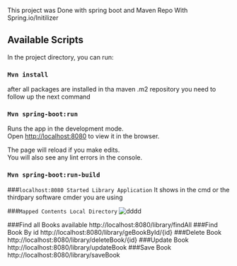 ﻿This project was Done with spring boot and Maven Repo With Spring.io/Initilizer

## Available Scripts

In the project directory, you can run:

### `Mvn install`
after all packages are installed in tha maven .m2 repository you need to follow up the next command

### `Mvn spring-boot:run`
Runs the app in the development mode.<br>
Open [http://localhost:8080](http://localhost:8080) to view it in the browser.

The page will reload if you make edits.<br>
You will also see any lint errors in the console.

### `Mvn spring-boot:run-build`

###`localhost:8080 Started Library Application`
It shows in the cmd or the thirdpary software cmder you are using

###`Mapped Contents Local Directory`
![dddd](https://user-images.githubusercontent.com/30531450/56878260-cc6ba980-6a70-11e9-80d8-6ad56e2f4891.PNG)

###Find all Books available
http://localhost:8080/library/findAll
###Find Book By id
http://localhost:8080/library/geBookById/{id}
###Delete Book
http://localhost:8080/library/deleteBook/{id}
###Update Book
http://localhost:8080/library/updateBook
###Save Book
http://localhost:8080/library/saveBook
